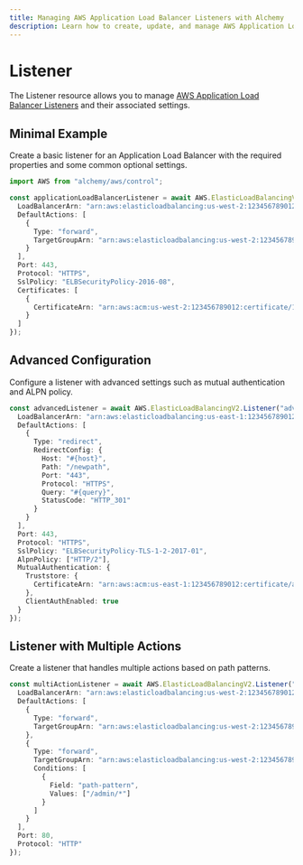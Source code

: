```yaml
---
title: Managing AWS Application Load Balancer Listeners with Alchemy
description: Learn how to create, update, and manage AWS Application Load Balancer Listeners using Alchemy Cloud Control.
---
```


# Listener

The Listener resource allows you to manage [AWS Application Load Balancer Listeners](https://docs.aws.amazon.com/elasticloadbalancing/latest/userguide/) and their associated settings.

## Minimal Example

Create a basic listener for an Application Load Balancer with the required properties and some common optional settings.

```ts
import AWS from "alchemy/aws/control";

const applicationLoadBalancerListener = await AWS.ElasticLoadBalancingV2.Listener("myListener", {
  LoadBalancerArn: "arn:aws:elasticloadbalancing:us-west-2:123456789012:loadbalancer/app/my-loadbalancer/50dc6c495c0c9188",
  DefaultActions: [
    {
      Type: "forward",
      TargetGroupArn: "arn:aws:elasticloadbalancing:us-west-2:123456789012:targetgroup/my-target-group/73e2d6bc24d9a0c6"
    }
  ],
  Port: 443,
  Protocol: "HTTPS",
  SslPolicy: "ELBSecurityPolicy-2016-08",
  Certificates: [
    {
      CertificateArn: "arn:aws:acm:us-west-2:123456789012:certificate/12345678-abcd-1234-abcd-12345678abcd"
    }
  ]
});
```

## Advanced Configuration

Configure a listener with advanced settings such as mutual authentication and ALPN policy.

```ts
const advancedListener = await AWS.ElasticLoadBalancingV2.Listener("advancedListener", {
  LoadBalancerArn: "arn:aws:elasticloadbalancing:us-east-1:123456789012:loadbalancer/app/my-advanced-loadbalancer/50dc6c495c0c9188",
  DefaultActions: [
    {
      Type: "redirect",
      RedirectConfig: {
        Host: "#{host}",
        Path: "/newpath",
        Port: "443",
        Protocol: "HTTPS",
        Query: "#{query}",
        StatusCode: "HTTP_301"
      }
    }
  ],
  Port: 443,
  Protocol: "HTTPS",
  SslPolicy: "ELBSecurityPolicy-TLS-1-2-2017-01",
  AlpnPolicy: ["HTTP/2"],
  MutualAuthentication: {
    Truststore: {
      CertificateArn: "arn:aws:acm:us-east-1:123456789012:certificate/abcd1234-abcd-1234-abcd-12345678abcd"
    },
    ClientAuthEnabled: true
  }
});
```

## Listener with Multiple Actions

Create a listener that handles multiple actions based on path patterns.

```ts
const multiActionListener = await AWS.ElasticLoadBalancingV2.Listener("multiActionListener", {
  LoadBalancerArn: "arn:aws:elasticloadbalancing:us-west-2:123456789012:loadbalancer/app/my-multi-action-loadbalancer/50dc6c495c0c9188",
  DefaultActions: [
    {
      Type: "forward",
      TargetGroupArn: "arn:aws:elasticloadbalancing:us-west-2:123456789012:targetgroup/my-app/73e2d6bc24d9a0c6"
    },
    {
      Type: "forward",
      TargetGroupArn: "arn:aws:elasticloadbalancing:us-west-2:123456789012:targetgroup/my-admin/73e2d6bc24d9a0c6",
      Conditions: [
        {
          Field: "path-pattern",
          Values: ["/admin/*"]
        }
      ]
    }
  ],
  Port: 80,
  Protocol: "HTTP"
});
```
